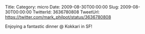 Title: 
Category: micro
Date: 2009-08-30T00:00:00
Slug: 2009-08-30T00:00:00
TwitterId: 3636780808
TweetUrl: https://twitter.com/mark_philpot/status/3636780808

Enjoying a fantastic dinner @ Kokkari in SF!